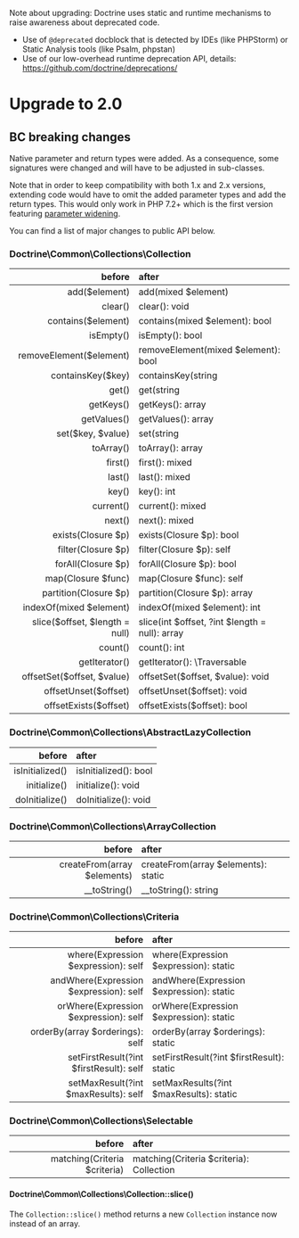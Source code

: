 Note about upgrading: Doctrine uses static and runtime mechanisms to raise
awareness about deprecated code.

- Use of `@deprecated` docblock that is detected by IDEs (like PHPStorm) or
  Static Analysis tools (like Psalm, phpstan)
- Use of our low-overhead runtime deprecation API, details:
  https://github.com/doctrine/deprecations/

# Upgrade to 2.0

## BC breaking changes

Native parameter and return types were added.
As a consequence, some signatures were changed and will have to be adjusted in sub-classes.

Note that in order to keep compatibility with both 1.x and 2.x versions,
extending code would have to omit the added parameter types and add the return
types. This would only work in PHP 7.2+ which is the first version featuring
[parameter widening](https://wiki.php.net/rfc/parameter-no-type-variance).

You can find a list of major changes to public API below.

### Doctrine\Common\Collections\Collection

|             before             |                  after                         |
|-------------------------------:|:-----------------------------------------------|
| add($element)                  | add(mixed $element)                            |
| clear()                        | clear(): void                                  |
| contains($element)             | contains(mixed $element): bool                 |
| isEmpty()                      | isEmpty(): bool                                |
| removeElement($element)        | removeElement(mixed $element): bool            |
| containsKey($key)              | containsKey(string|int $key): bool             |
| get()                          | get(string|int $key): mixed                    |
| getKeys()                      | getKeys(): array                               |
| getValues()                    | getValues(): array                             |
| set($key, $value)              | set(string|int $key, $value): void             |
| toArray()                      | toArray(): array                               |
| first()                        | first(): mixed                                 |
| last()                         | last(): mixed                                  |
| key()                          | key(): int|string|null                         |
| current()                      | current(): mixed                               |
| next()                         | next(): mixed                                  |
| exists(Closure $p)             | exists(Closure $p): bool                       |
| filter(Closure $p)             | filter(Closure $p): self                       |
| forAll(Closure $p)             | forAll(Closure $p): bool                       |
| map(Closure $func)             | map(Closure $func): self                       |
| partition(Closure $p)          | partition(Closure $p): array                   |
| indexOf(mixed $element)        | indexOf(mixed $element): int|string|false      |
| slice($offset, $length = null) | slice(int $offset, ?int $length = null): array |
| count()                        | count(): int                                   |
| getIterator()                  | getIterator(): \Traversable                    |
| offsetSet($offset, $value)     | offsetSet($offset, $value): void               |
| offsetUnset($offset)           | offsetUnset($offset): void                     |
| offsetExists($offset)          | offsetExists($offset): bool                    |

### Doctrine\Common\Collections\AbstractLazyCollection

|      before     |         after         |
|----------------:|:----------------------|
| isInitialized() | isInitialized(): bool |
| initialize()    | initialize(): void    |
| doInitialize()  | doInitialize(): void  |

### Doctrine\Common\Collections\ArrayCollection

|            before           |               after                 |
|----------------------------:|:------------------------------------|
| createFrom(array $elements) | createFrom(array $elements): static |
| __toString()                | __toString(): string                |

### Doctrine\Common\Collections\Criteria

|            before                       |               after                       |
|----------------------------------------:|:------------------------------------------|
| where(Expression $expression): self     | where(Expression $expression): static     |
| andWhere(Expression $expression): self  | andWhere(Expression $expression): static  |
| orWhere(Expression $expression): self   | orWhere(Expression $expression): static   |
| orderBy(array $orderings): self         | orderBy(array $orderings): static         |
| setFirstResult(?int $firstResult): self | setFirstResult(?int $firstResult): static |
| setMaxResult(?int $maxResults): self    | setMaxResults(?int $maxResults): static   |

### Doctrine\Common\Collections\Selectable

|             before           |                   after                  |
|-----------------------------:|:-----------------------------------------|
| matching(Criteria $criteria) | matching(Criteria $criteria): Collection |

#### Doctrine\Common\Collections\Collection::slice()

The `Collection::slice()` method returns a new `Collection` instance now instead of an array.
